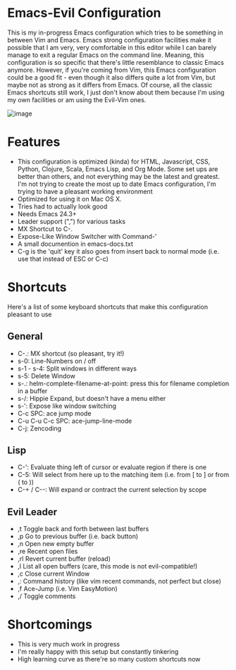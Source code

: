 # Emacs-Evil Configuration

This is my in-progress Emacs configuration which tries to be something in between Vim and Emacs. Emacs strong configuration facilities make it possible that I am very, very comfortable in this editor while I can barely manage to exit a regular Emacs on the command line. Meaning, this configuration is so specific that there's little resemblance to classic Emacs anymore. However, if you're coming from Vim, this Emacs configuration could be a good fit - even though it also differs quite a lot from Vim, but maybe not as strong as it differs from Emacs. Of course, all the classic Emacs shortcuts still work, I just don't know about them because I'm using my own facilities or am using the Evil-Vim ones.

![image](https://raw2.github.com/terhechte/emacs.d/master/screenshot.png)

# Features
- This configuration is optimized (kinda) for HTML, Javascript, CSS, Python, Clojure, Scala, Emacs Lisp, and Org Mode. Some set ups are better than others, and not everything may be the latest and greatest. I'm not trying to create the most up to date Emacs configuration, I'm trying to have a pleasant working environment
- Optimized for using it on Mac OS X.
- Tries had to actually look good
- Needs Emacs 24.3+
- Leader support (",") for various tasks
- MX Shortcut to C-.
- Expose-Like Window Switcher with Command-'
- A small documention in emacs-docs.txt
- C-g is the 'quit' key it also goes from insert back to normal mode (i.e. use that instead of ESC or C-c)

# Shortcuts

Here's a list of some keyboard shortcuts that make this configuration pleasant to use

## General
- C-.: MX shortcut (so pleasant, try it!)
- s-0: Line-Numbers on / off
- s-1 - s-4: Split windows in different ways
- s-5: Delete Window
- s-.: helm-complete-filename-at-point: press this for filename completion in a buffer
- s-/:  Hippie Expand, but doesn't have a menu either
- s-': Expose like window switching
- C-c SPC: ace jump mode
- C-u C-u C-c SPC: ace-jump-line-mode
- C-j: Zencoding

## Lisp
- C-': Evaluate thing left of cursor or evaluate region if there is one
- C-5: Will select from here up to the matching item (i.e. from [ to ] or from ( to ))
- C-+ / C--: Will expand or contract the current selection by scope

## Evil Leader
- ,t      Toggle back and forth between last buffers
- ,p      Go to previous buffer (i.e. back button)
- ,n      Open new empty buffer
- ,re     Recent open files
- ,rl     Revert current buffer (reload)
- ,l      List all open buffers (care, this mode is not evil-compatible!)
- ,c      Close current Window
- ,:      Command history (like vim recent commands, not perfect but close)
- ,f      Ace-Jump (i.e. Vim EasyMotion)
- ,/      Toggle comments


# Shortcomings
- This is very much work in progress
- I'm really happy with this setup but constantly tinkering
- High learning curve as there're so many custom shortcuts now

